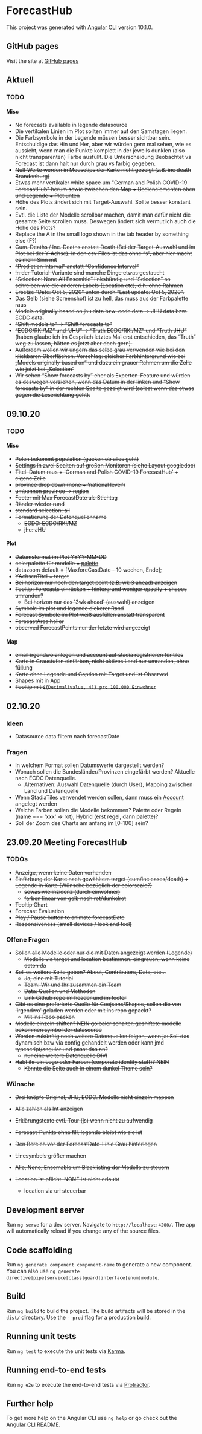 # ForecastHub

This project was generated with [Angular CLI](https://github.com/angular/angular-cli) version 10.1.0.

## GitHub pages

Visit the site at [GitHub pages](https://signalerki.github.io/covid-forecasts)

## Aktuell

### TODO

#### Misc

- No forecasts available in legende datasource
- Die vertikalen Linien im Plot sollten immer auf den Samstagen liegen.
- Die Farbsymbole in der Legende müssen besser sichtbar sein. Entschuldige das Hin und Her, aber wir würden gern mal sehen, wie es aussieht, wenn man die Punkte komplett in der jeweils dunklen (also nicht transparenten) Farbe ausfüllt. Die Unterscheidung Beobachtet vs Forecast ist dann halt nur durch grau vs farbig gegeben.
- ~~Null-Werte werden in Mousetips der Karte nicht gezeigt (z.B. inc death Brandenburg)~~
- ~~Etwas mehr vertikaler white space um "German and Polish COVID-19 ForecastHub" herum sowie zwischen den Map + Bedienelementen oben und Legende + Plot unten~~
- Höhe des Plots ändert sich mit Target-Auswahl. Sollte besser konstant sein.
- Evtl. die Liste der Modelle scrollbar machen, damit man dafür nicht die gesamte Seite scrollen muss. Deswegen ändert sich vermutlich auch die Höhe des Plots?
- Replace the A in the small logo shown in the tab header by something else (F?)
- ~~Cum. Deaths / Inc. Deaths anstatt Death (Bei der Target-Auswahl und im Plot bei der Y-Achse). In den csv Files ist das ohne “s”, aber hier macht es mehr Sinn mit~~
- ~~“Prediction Interval” anstatt “Confidence Interval”~~
- ~~In der Tutorial-Variante sind manche Dinge etwas gestaucht~~
- ~~“Selection: None All Ensemble” linksbündig und “Selection” so schreiben wie die anderen Labels (Location etc), d.h. ohne Rahmen~~
- ~~Ersetze “Date: Oct 5, 2020” unten durch “Last update: Oct 5, 2020”.~~
- Das Gelb (siehe Screenshot) ist zu hell, das muss aus der Farbpalette raus
- ~~Models originally based on jhu data bzw. ecdc data -> JHU data bzw. ECDC data.~~
- ~~“Shift models to” -> “Shift forecasts to”~~
- ~~“ECDC/RKI/MZ” und “JHU” -> “Truth ECDC/RKI/MZ” und “Truth JHU” (haben glaube ich im Gespräch letztes Mal erst entschieden, das “Truth” weg zu lassen, hätten es jetzt aber doch gern).~~
- ~~Außerdem wollen wir ungern das selbe grau verwenden wie bei den klickbaren Oberflächen. Vorschlag: gleicher Farbhintergrund wie bei „Models originally based on“ und dazu ein grauer Rahmen um die Zelle wie jetzt bei „Selection“~~
- ~~Wir sehen “Show forecasts by” eher als Experten-Feature und würden es deswegen vorziehen, wenn das Datum in der linken und “Show forecasts by” in der rechten Spalte gezeigt wird (selbst wenn das etwas gegen die Leserichtung geht).~~

## 09.10.20

### TODO

#### Misc

- ~~Polen bekommt population (gucken ob alles geht)~~
- ~~Settings in zwei Spalten auf großen Monitoren (siehe Layout googledoc)~~
- ~~Titel: Datum raus + 'German and Polish COVID-19 ForecastHub' + eigene Zeile~~
- ~~province drop down (none + 'national level')~~
- ~~umbennen province -> region~~
- ~~Footer mit Max ForecastDate als Stichtag~~
- ~~Ränder wieder rund~~
- ~~standard selection: all~~
- ~~Formatierung der Datenquellenname~~
  - ~~ECDC: ECDC/RKI/MZ~~
  - ~~jhu: JHU~~

#### Plot

- ~~Datumsformat im Plot YYYY-MM-DD~~
- ~~colorpalette für modelle = [palette](https://colorbrewer2.org/#type=qualitative&scheme=Paired&n=11)~~
- ~~datazoom default = [MaxforeCastDate - 10 wochen, Ende];~~
- ~~YAchsenTitel = target~~
- ~~Bei horizon nur noch den target point (z.B. wk 3 ahead) anzeigen~~
- ~~Tooltip: Forecasts einrücken + hintergrund weniger opacity + shapes umranden?~~
  - ~~Bei horizon nur das '3wk ahead' (auswahl) anzeigen~~
- ~~Symbole im plot und legende dickerer Rand~~
- ~~Forecast Symbole im Plot weiß ausfüllen anstatt transparent~~
- ~~ForecastArea heller~~
- ~~observed ForecastPoints nur der letzte wird angezeigt~~

#### Map

- ~~email irgendwo anlegen und account auf stadia registrieren für tiles~~
- ~~Karte in Graustufen einfärben, nicht aktives Land nur umranden, ohne füllung~~
- ~~Karte ohne Legende und Caption mit Target und ist Observed~~
- Shapes mit in App
- ~~Tooltip mit `${Decimal(value, 4)} pro 100.000 Einwohner`~~

## 02.10.20

### Ideen

- Datasource data filtern nach forecastDate

### Fragen

- In welchem Format sollen Datumswerte dargestellt werden?
- Wonach sollen die Bundesländer/Provinzen eingefärbt werden? Aktuelle nach ECDC Datenquelle.
  - Alternativen: Auswahl Datenquelle (durch User), Mapping zwischen Land und Datenquelle
- Wenn StadiaTiles verwendet werden sollen, dann muss ein [Account](https://stadiamaps.com/pricing/) angelegt werden
- Welche Farben sollen die Modelle bekommen? Palette oder Regeln (name === 'xxx' => rot), Hybrid (erst regel, dann palette)?
- Soll der Zoom des Charts am anfang im [0-100] sein?

## 23.09.20 Meeting ForecastHub

### TODOs

- ~~Anzeige, wenn keine Daten vorhanden~~
- ~~Einfärbung der Karte nach gewähltem target (cum/inc cases/death) + Legende in Karte (Wünsche bezüglich der colorscale?)~~
  - ~~sowas wie inzidenz (durch einwohner)~~
  - ~~farben linear von gelb nach rot/dunkelrot~~
- ~~Tooltip Chart~~
- Forecast Evaluation
- ~~Play / Pause button to animate forecastDate~~
- ~~Responsiveness (small devices / look and feel)~~

### Offene Fragen

- ~~Sollen alle Modelle oder nur die mit Daten angezeigt werden (Legende)~~
  - ~~Modelle via target und location bestimmen. eingrauen, wenn keine daten da~~
- ~~Soll es weitere Seite geben? About, Contributors, Data, etc...~~
  - ~~Ja, eine mit Tutorial~~
  - ~~Team: Wir und Ihr zusammen ein Team~~
  - ~~Data: Quellen und Methoden~~
  - ~~Link Github repo im header und im footer~~
- ~~Gibt es eine preferierte Quelle für Geojsons/Shapes, sollen die von 'irgendwo' geladen werden oder mit ins repo gepackt?~~
  - ~~Mit ins Repo packen~~
- ~~Modelle einzeln shiften? NEIN golbaler schalter, geshiftete modelle bekommen symbol der datasource~~
- ~~Werden zukünftig noch weitere Datenquellen folgen, wenn ja: Soll das dynamisch bzw via config gehandelt werden oder kann jmd typescript/angular und passt das an?~~
  - ~~nur eine weitere Datenquelle DIVI~~
- ~~Habt ihr ein Logo oder Farben (corporate identity stuff)? NEIN~~
  - ~~Könnte die Seite auch in einem dunkel Theme sein?~~

### Wünsche

- ~~Drei knöpfe Original, JHU, ECDC. Modelle nicht einzeln mappen~~
- ~~Alle zahlen als Int anzeigen~~
- ~~Erklärungstexte evtl. Tour (js) wenn nicht zu aufwendig~~
- ~~Forecast-Punkte ohne fill, legende bleibt wie sie ist~~
- ~~Den Bereich vor der ForecastDate-Linie Grau hinterlegen~~
- ~~Linesymbols größer machen~~
- ~~Alle, None, Ensemable um Blacklisting der Modelle zu steuern~~

- ~~Location ist pflicht. NONE ist nicht erlaubt~~
  - ~~location via url steuerbar~~

## Development server

Run `ng serve` for a dev server. Navigate to `http://localhost:4200/`. The app will automatically reload if you change any of the source files.

## Code scaffolding

Run `ng generate component component-name` to generate a new component. You can also use `ng generate directive|pipe|service|class|guard|interface|enum|module`.

## Build

Run `ng build` to build the project. The build artifacts will be stored in the `dist/` directory. Use the `--prod` flag for a production build.

## Running unit tests

Run `ng test` to execute the unit tests via [Karma](https://karma-runner.github.io).

## Running end-to-end tests

Run `ng e2e` to execute the end-to-end tests via [Protractor](http://www.protractortest.org/).

## Further help

To get more help on the Angular CLI use `ng help` or go check out the [Angular CLI README](https://github.com/angular/angular-cli/blob/master/README.md).
